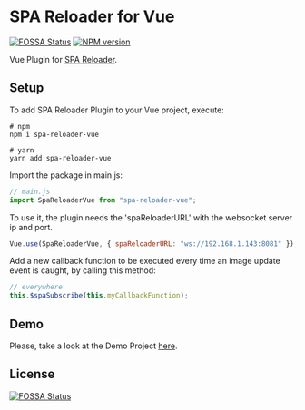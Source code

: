 # SPA Reloader for Vue

[![FOSSA Status](https://app.fossa.com/api/projects/git%2Bgithub.com%2FToucanSoftware%2Fspa-reloader-vue.svg?type=shield)](https://app.fossa.com/projects/git%2Bgithub.com%2FToucanSoftware%2Fspa-reloader-vue?ref=badge_shield)
[![NPM version](https://badge.fury.io/js/spa-reloader-vue.svg)](http://badge.fury.io/js/spa-reloader-vue)

Vue Plugin for [SPA Reloader](https://github.com/ToucanSoftware/spa-reloader).

## Setup

To add SPA Reloader Plugin to your Vue project, execute:

```console
# npm
npm i spa-reloader-vue
```

```console
# yarn
yarn add spa-reloader-vue
```

Import the package in main.js:

```javascript
// main.js
import SpaReloaderVue from "spa-reloader-vue";
```

To use it, the plugin needs the 'spaReloaderURL' with the websocket server ip and port.

```javascript
Vue.use(SpaReloaderVue, { spaReloaderURL: "ws://192.168.1.143:8081" });
```

Add a new callback function to be executed every time an image update event is caught, by calling this method:

```javascript
// everywhere
this.$spaSubscribe(this.myCallbackFunction);
```

## Demo

Please, take a look at the Demo Project [here](https://github.com/ToucanSoftware/spa-reloader-demo).

## License

[![FOSSA Status](https://app.fossa.com/api/projects/git%2Bgithub.com%2FToucanSoftware%2Fspa-reloader-vue.svg?type=large)](https://app.fossa.com/projects/git%2Bgithub.com%2FToucanSoftware%2Fspa-reloader-vue?ref=badge_large)
